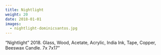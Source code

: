 ```yaml
---
title: Nightlight
weight: 20
date: 2018-01-01
images:
  - nightlight-dominicsantos.jpg
---
```

“Nightlight” 2018. Glass, Wood, Acetate, Acrylic, India Ink, Tape, Copper, Beeswax Candle. 7x 7x17”